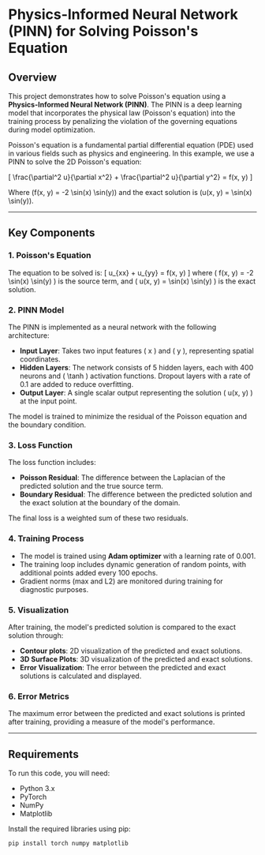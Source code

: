 # Physics-Informed Neural Network (PINN) for Solving Poisson's Equation

## Overview
This project demonstrates how to solve Poisson's equation using a **Physics-Informed Neural Network (PINN)**. The PINN is a deep learning model that incorporates the physical law (Poisson's equation) into the training process by penalizing the violation of the governing equations during model optimization.

Poisson's equation is a fundamental partial differential equation (PDE) used in various fields such as physics and engineering. In this example, we use a PINN to solve the 2D Poisson's equation:

\[
\frac{\partial^2 u}{\partial x^2} + \frac{\partial^2 u}{\partial y^2} = f(x, y)
\]

Where \(f(x, y) = -2 \sin(x) \sin(y)\) and the exact solution is \(u(x, y) = \sin(x) \sin(y)\).

---

## Key Components

### 1. Poisson's Equation
The equation to be solved is:
\[
u_{xx} + u_{yy} = f(x, y)
\]
where \( f(x, y) = -2 \sin(x) \sin(y) \) is the source term, and \( u(x, y) = \sin(x) \sin(y) \) is the exact solution.

### 2. PINN Model
The PINN is implemented as a neural network with the following architecture:
- **Input Layer**: Takes two input features \( x \) and \( y \), representing spatial coordinates.
- **Hidden Layers**: The network consists of 5 hidden layers, each with 400 neurons and \( \tanh \) activation functions. Dropout layers with a rate of 0.1 are added to reduce overfitting.
- **Output Layer**: A single scalar output representing the solution \( u(x, y) \) at the input point.

The model is trained to minimize the residual of the Poisson equation and the boundary condition.

### 3. Loss Function
The loss function includes:
- **Poisson Residual**: The difference between the Laplacian of the predicted solution and the true source term.
- **Boundary Residual**: The difference between the predicted solution and the exact solution at the boundary of the domain.

The final loss is a weighted sum of these two residuals.

### 4. Training Process
- The model is trained using **Adam optimizer** with a learning rate of 0.001.
- The training loop includes dynamic generation of random points, with additional points added every 100 epochs.
- Gradient norms (max and L2) are monitored during training for diagnostic purposes.

### 5. Visualization
After training, the model's predicted solution is compared to the exact solution through:
- **Contour plots**: 2D visualization of the predicted and exact solutions.
- **3D Surface Plots**: 3D visualization of the predicted and exact solutions.
- **Error Visualization**: The error between the predicted and exact solutions is calculated and displayed.

### 6. Error Metrics
The maximum error between the predicted and exact solutions is printed after training, providing a measure of the model's performance.

---

## Requirements

To run this code, you will need:
- Python 3.x
- PyTorch
- NumPy
- Matplotlib

Install the required libraries using pip:
```bash
pip install torch numpy matplotlib
